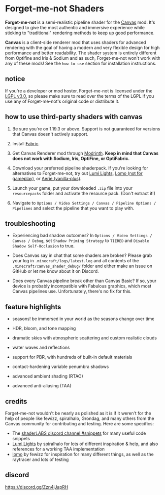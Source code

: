# Forget-me-not Shaders

**Forget-me-not** is a semi-realistic pipeline shader for the [Canvas](https://modrinth.com/mod/canvas) mod. It's designed to give the most authentic and immersive experience while sticking to "traditional" rendering methods to keep up good performance.

**Canvas** is a client-side renderer mod that uses shaders for advanced rendering with the goal of having a modern and very flexible design for high performance and better readability. The shader system is entirely different from Optifine and Iris & Sodium and as such, Forget-me-not won't work with any of these mods! See the `how to use` section for installation instructions. 

## notice

If you're a developer or mod hoster, Forget-me-not is licensed under the [LGPL v3.0](https://www.gnu.org/licenses/lgpl-3.0.en.html), so please make sure to read over the terms of the LGPL if you use any of Forget-me-not's original code or distribute it.

## how to use third-party shaders with canvas

1. Be sure you're on 1.19.3 or above. Support is not guaranteed for versions that Canvas doesn't actively support.

2. Install [Fabric](https://fabricmc.net/wiki/install).

3. Get Canvas Renderer mod through [Modrinth](https://modrinth.com/mod/canvas). **Keep in mind that Canvas does not work with Sodium, Iris, OptiFine, or OptiFabric.**

4. Download your preferred pipeline shaderpack. If you're looking for alternatives to Forget-me-not, try out [Lumi Lights](https://github.com/spiralhalo/LumiLights/releases), [Lomo (not for gameplay)](https://github.com/fewizz/lomo/releases), or [Aerie (vanilla-plus)](https://modrinth.com/shader/aerie-shaders).

5. Launch your game, put your downloaded `.zip` file into your `resourcepacks` folder and activate the resource pack. (Don't extract it!)

6. Navigate to `Options / Video Settings / Canvas / Pipeline Options / Pipelines` and select the pipeline that you want to play with.

## troubleshooting

- Experiencing bad shadow outcomes? In `Options / Video Settings / Canvas / Debug`, set `Shadow Priming Strategy` to `TIERED` and `Disable Shadow Self-Occlusion` to true.

- Does Canvas say in chat that some shaders are broken? Please grab your log in `.minecraft/logs/latest.log` and all contents of the `.minecraft/canvas_shader_debug/` folder and either make an issue on GitHub or let me know about it on Discord.

- Does every Canvas pipeline break other than Canvas Basic? If so, your device is probably incompatible with Fabulous graphics, which most Canvas pipelines use. Unfortunately, there's no fix for this.

## feature highlights

- seasons! be immersed in your world as the seasons change over time

- HDR, bloom, and tone mapping

- dramatic skies with atmospheric scattering and custom realistic clouds

- water waves and reflections

- support for PBR, with hundreds of built-in default materials

- contact-hardening variable penumbra shadows 

- advanced ambient shading (RTAO)

- advanced anti-aliasing (TAA)

## credits

Forget-me-not wouldn't be nearly as polished as it is if it weren't for the help of people like fewizz, spiralhalo, Grondag, and many others from the Canvas community for contributing and testing. Here are some specifics:

- The [shaderLABS discord channel #snippets](https://discord.com/channels/237199950235041794/525510804494221312/959153316401655849) for many useful code snippets
- [Lumi Lights](https://github.com/spiralhalo/LumiLights) by spiralhalo for lots of different inspiration & help, and also references for a working TAA implementation
- [lomo](https://github.com/fewizz/lomo/releases) by fewizz for inspiration for many different things, as well as the raytracer and lots of testing

## discord

https://discord.gg/Zzn4jJapRH